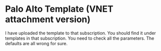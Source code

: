 # Palo Alto Template (VNET attachment version)

I have uploaded the template to that subscription. You should find it under templates in that subscription. You need to check all the parameters. The defaults are all wrong for sure.
